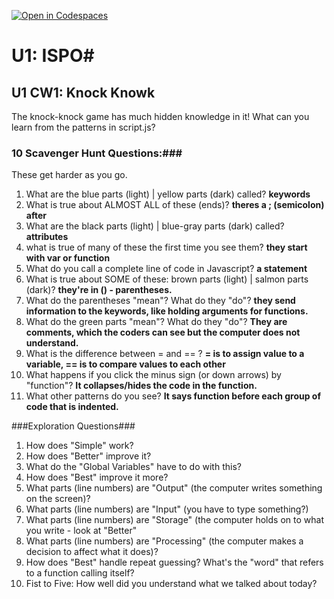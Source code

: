 [![Open in Codespaces](https://classroom.github.com/assets/launch-codespace-2972f46106e565e64193e422d61a12cf1da4916b45550586e14ef0a7c637dd04.svg)](https://classroom.github.com/open-in-codespaces?assignment_repo_id=15832019)
# U1: ISPO#
## U1 CW1: Knock Knowk ##
The knock-knock game has much hidden knowledge in it!  What can you learn from the patterns in script.js?
### 10 Scavenger Hunt Questions:###
These get harder as you go.  
1. What are the blue parts (light) | yellow parts (dark) called?
**keywords**
2. What is true about ALMOST ALL of these (ends)?
**theres a ; (semicolon) after**
3. What are the black parts (light) | blue-gray parts (dark) called?
**attributes**
4. what is true of many of these the first time you see them?
**they start with var or function**
5. What do you call a complete line of code in Javascript?
**a statement**
6. What is true about SOME of these: brown parts (light) | salmon parts (dark)?
**they're in () - parentheses.**
7. What do the parentheses "mean"?  What do they "do"?
**they send information to the keywords, like holding arguments for functions.**
8. What do the green parts "mean"?  What do they "do"?
**They are comments, which the coders can see but the computer does not understand.**
9. What is the difference between = and == ?
**= is to assign value to a variable, == is to compare values to each other**
10. What happens if you click the minus sign (or down arrows) by "function"?
**It collapses/hides the code in the function.**
11. What other patterns do you see? 
**It says function before each group of code that is indented.**

###Exploration Questions###

1. How does "Simple" work?
2. How does "Better" improve it?
3. What do the "Global Variables" have to do with this?
4. How does "Best" improve it more?
5. What parts (line numbers) are "Output" (the computer writes something on the screen)?
6. What parts (line numbers) are "Input" (you have to type something?)
7. What parts (line numbers) are "Storage" (the computer holds on to what you write - look at "Better"
8. What parts (line numbers) are "Processing" (the computer makes a decision to affect what it does)?
9. How does "Best" handle repeat guessing? What's the "word" that refers to a function calling itself?
10. Fist to Five:  How well did you understand what we talked about today?